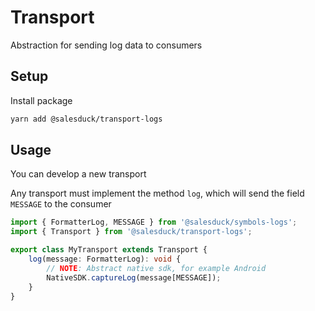 # Transport

Abstraction for sending log data to consumers

## Setup

Install package

```bash
yarn add @salesduck/transport-logs
```

## Usage

You can develop a new transport

Any transport must implement the method `log`, which will send the field `MESSAGE` to the consumer

```ts
import { FormatterLog, MESSAGE } from '@salesduck/symbols-logs';
import { Transport } from '@salesduck/transport-logs';

export class MyTransport extends Transport {
    log(message: FormatterLog): void {
        // NOTE: Abstract native sdk, for example Android
        NativeSDK.captureLog(message[MESSAGE]);
    }
}
```
